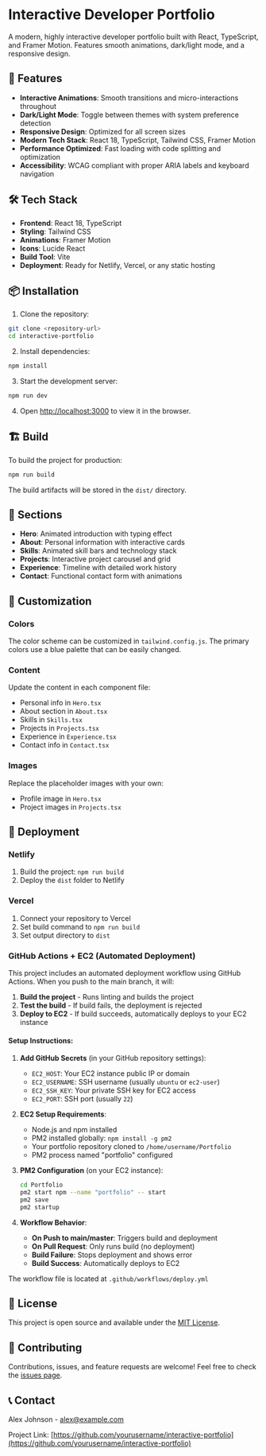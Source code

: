 # Interactive Developer Portfolio

A modern, highly interactive developer portfolio built with React, TypeScript, and Framer Motion. Features smooth animations, dark/light mode, and a responsive design.

## 🚀 Features

- **Interactive Animations**: Smooth transitions and micro-interactions throughout
- **Dark/Light Mode**: Toggle between themes with system preference detection
- **Responsive Design**: Optimized for all screen sizes
- **Modern Tech Stack**: React 18, TypeScript, Tailwind CSS, Framer Motion
- **Performance Optimized**: Fast loading with code splitting and optimization
- **Accessibility**: WCAG compliant with proper ARIA labels and keyboard navigation

## 🛠️ Tech Stack

- **Frontend**: React 18, TypeScript
- **Styling**: Tailwind CSS
- **Animations**: Framer Motion
- **Icons**: Lucide React
- **Build Tool**: Vite
- **Deployment**: Ready for Netlify, Vercel, or any static hosting

## 📦 Installation

1. Clone the repository:
```bash
git clone <repository-url>
cd interactive-portfolio
```

2. Install dependencies:
```bash
npm install
```

3. Start the development server:
```bash
npm run dev
```

4. Open [http://localhost:3000](http://localhost:3000) to view it in the browser.

## 🏗️ Build

To build the project for production:

```bash
npm run build
```

The build artifacts will be stored in the `dist/` directory.

## 📱 Sections

- **Hero**: Animated introduction with typing effect
- **About**: Personal information with interactive cards
- **Skills**: Animated skill bars and technology stack
- **Projects**: Interactive project carousel and grid
- **Experience**: Timeline with detailed work history
- **Contact**: Functional contact form with animations

## 🎨 Customization

### Colors
The color scheme can be customized in `tailwind.config.js`. The primary colors use a blue palette that can be easily changed.

### Content
Update the content in each component file:
- Personal info in `Hero.tsx`
- About section in `About.tsx`
- Skills in `Skills.tsx`
- Projects in `Projects.tsx`
- Experience in `Experience.tsx`
- Contact info in `Contact.tsx`

### Images
Replace the placeholder images with your own:
- Profile image in `Hero.tsx`
- Project images in `Projects.tsx`

## 🚀 Deployment

### Netlify
1. Build the project: `npm run build`
2. Deploy the `dist` folder to Netlify

### Vercel
1. Connect your repository to Vercel
2. Set build command to `npm run build`
3. Set output directory to `dist`

### GitHub Actions + EC2 (Automated Deployment)

This project includes an automated deployment workflow using GitHub Actions. When you push to the main branch, it will:

1. **Build the project** - Runs linting and builds the project
2. **Test the build** - If build fails, the deployment is rejected
3. **Deploy to EC2** - If build succeeds, automatically deploys to your EC2 instance

#### Setup Instructions:

1. **Add GitHub Secrets** (in your GitHub repository settings):
   - `EC2_HOST`: Your EC2 instance public IP or domain
   - `EC2_USERNAME`: SSH username (usually `ubuntu` or `ec2-user`)
   - `EC2_SSH_KEY`: Your private SSH key for EC2 access
   - `EC2_PORT`: SSH port (usually `22`)

2. **EC2 Setup Requirements**:
   - Node.js and npm installed
   - PM2 installed globally: `npm install -g pm2`
   - Your portfolio repository cloned to `/home/username/Portfolio`
   - PM2 process named "portfolio" configured

3. **PM2 Configuration** (on your EC2 instance):
   ```bash
   cd Portfolio
   pm2 start npm --name "portfolio" -- start
   pm2 save
   pm2 startup
   ```

4. **Workflow Behavior**:
   - **On Push to main/master**: Triggers build and deployment
   - **On Pull Request**: Only runs build (no deployment)
   - **Build Failure**: Stops deployment and shows error
   - **Build Success**: Automatically deploys to EC2

The workflow file is located at `.github/workflows/deploy.yml`

## 📄 License

This project is open source and available under the [MIT License](LICENSE).

## 🤝 Contributing

Contributions, issues, and feature requests are welcome! Feel free to check the [issues page](issues).

## 📞 Contact

Alex Johnson - [alex@example.com](mailto:alex@example.com)

Project Link: [https://github.com/yourusername/interactive-portfolio](https://github.com/yourusername/interactive-portfolio)